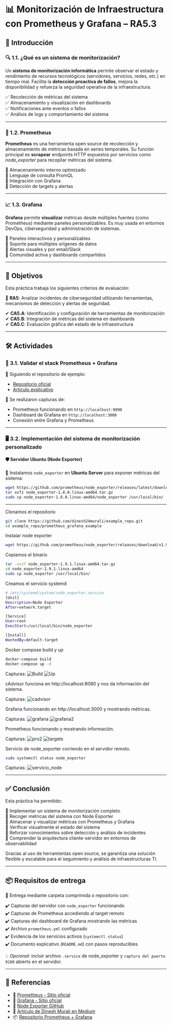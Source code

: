 # 📊 Monitorización de Infraestructura con Prometheus y Grafana – RA5.3

## 📌 Introducción

### 🔍 1.1. ¿Qué es un sistema de monitorización?

Un **sistema de monitorización informática** permite observar el estado y rendimiento de recursos tecnológicos (servidores, servicios, redes, etc.) en tiempo real. Facilita la **detección proactiva de fallos**, mejora la disponibilidad y refuerza la seguridad operativa de la infraestructura.

✅ Recolección de métricas del sistema  
✅ Almacenamiento y visualización en dashboards  
✅ Notificaciones ante eventos o fallos  
✅ Análisis de logs y comportamiento del sistema  

---

### 🧠 1.2. Prometheus

**Prometheus** es una herramienta open source de recolección y almacenamiento de métricas basada en series temporales. Su función principal es **scrapear** endpoints HTTP expuestos por servicios como *node_exporter* para recopilar métricas del sistema.

🔹 Almacenamiento interno optimizado  
🔹 Lenguaje de consulta PromQL  
🔹 Integración con Grafana  
🔹 Detección de targets y alertas  

---

### 📈 1.3. Grafana

**Grafana** permite **visualizar** métricas desde múltiples fuentes (como Prometheus) mediante paneles personalizables. Es muy usada en entornos DevOps, ciberseguridad y administración de sistemas.

🔹 Paneles interactivos y personalizables  
🔹 Soporte para múltiples orígenes de datos  
🔹 Alertas visuales y por email/Slack  
🔹 Comunidad activa y dashboards compartidos  

---

## 🎯 Objetivos

Esta práctica trabaja los siguientes criterios de evaluación:

📌 **RA5**: Analizar incidentes de ciberseguridad utilizando herramientas, mecanismos de detección y alertas de seguridad.

✔ **CA5.A**: Identificación y configuración de herramientas de monitorización  
✔ **CA5.B**: Integración de métricas del sistema en dashboards  
✔ **CA5.C**: Evaluación gráfica del estado de la infraestructura

---

## 🛠️ Actividades

### 🔧 3.1. Validar el stack Prometheus + Grafana

📄 Siguiendo el repositorio de ejemplo:

- [Repositorio oficial](https://github.com/dinesh24murali/example_repo/tree/main/prometheus_grafana_example)
- [Artículo explicativo](https://medium.com/@dineshmurali/introduction-to-monitoring-with-prometheus-grafana-ea338d93b2d9)

📸 Se realizaron capturas de:

- Prometheus funcionando en `http://localhost:9090`
- Dashboard de Grafana en `http://localhost:3000`
- Conexión entre Grafana y Prometheus

---

### 🖥️ 3.2. Implementación del sistema de monitorización personalizado

#### 🛡️ Servidor Ubuntu (Node Exporter)

📄 Instalamos `node_exporter` en **Ubuntu Server** para exponer métricas del sistema:

```bash
wget https://github.com/prometheus/node_exporter/releases/latest/download/node_exporter-1.8.0.linux-amd64.tar.gz
tar xvfz node_exporter-1.8.0.linux-amd64.tar.gz
sudo cp node_exporter-1.8.0.linux-amd64/node_exporter /usr/local/bin/
```

---

Clonamos el repositorio

```bash
git clone https://github.com/dinesh24murali/example_repo.git
cd example_repo/prometheus_grafana_example
```

Instalar node exporter

```bash
wget https://github.com/prometheus/node_exporter/releases/download/v1.9.1/node_exporter-1.9.1.linux-amd64.tar.gz
```

Copiamos el binario

```bash
tar -xvzf node_exporter-1.9.1.linux-amd64.tar.gz
cd node_exporter-1.9.1.linux-amd64
sudo cp node_exporter /usr/local/bin/
```

Creamos el servicio systemd

```bash
# /etc/systemd/system/node_exporter.service
[Unit]
Description=Node Exporter
After=network.target

[Service]
User=root
ExecStart=/usr/local/bin/node_exporter

[Install]
WantedBy=default.target
```

Docker compose build y up

```bash
docker-compose build
docker-compose up -d
```
Capturas:
![Build](https://github.com/PPS10711021/RA5/blob/main/RA5_3/assets/pro1.png)
![Up](https://github.com/PPS10711021/RA5/blob/main/RA5_3/assets/docker-composeup.png)

cAdvisor funciona en http://localhost:8080 y nos da información del sistema.

Capturas:
![cadvisor](https://github.com/PPS10711021/RA5/blob/main/RA5_3/assets/cadvisor.png)

Grafana funcionando en http://localhost:3000 y mostrando métricas.

Capturas:
![grafana](https://github.com/PPS10711021/RA5/blob/main/RA5_3/assets/grafana.png)
![grafana2](https://github.com/PPS10711021/RA5/blob/main/RA5_3/assets/grafana2.png)

Prometheus funcionando y mostrando información.

Capturas:
![pro2](https://github.com/PPS10711021/RA5/blob/main/RA5_3/assets/pro2.png)
![targets](https://github.com/PPS10711021/RA5/blob/main/RA5_3/assets/targets.png)

Servicio de node_exporter corriendo en el servidor remoto.

```bash
sudo systemctl status node_exporter
```
Capturas:
![servicio_node](https://github.com/PPS10711021/RA5/blob/main/RA5_3/assets/servicio_node.png)

---

## ✅ Conclusión

Esta práctica ha permitido:

🔹 Implementar un sistema de monitorización completo  
🔹 Recoger métricas del sistema con Node Exporter  
🔹 Almacenar y visualizar métricas con Prometheus y Grafana  
🔹 Verificar visualmente el estado del sistema  
🔹 Reforzar conocimientos sobre detección y análisis de incidentes  
🔹 Comprender la arquitectura cliente-servidor en entornos de observabilidad

Gracias al uso de herramientas open source, se garantiza una solución flexible y escalable para el seguimiento y análisis de infraestructuras TI.

---

## 📦 Requisitos de entrega

📂 Entrega mediante carpeta comprimida o repositorio con:

✔️ Capturas del servidor con `node_exporter` funcionando  
✔️ Capturas de Prometheus accediendo al target remoto  
✔️ Capturas del dashboard de Grafana mostrando las métricas  
✔️ Archivo `prometheus.yml` configurado  
✔️ Evidencia de los servicios activos (`systemctl status`)  
✔️ Documento explicativo (`README.md`) con pasos reproducibles  

💡 *Opcional:* incluir archivo `.service` de node_exporter y `captura del puerto 9100` abierto en el servidor.

---

## 📖 Referencias

- 📘 [Prometheus - Sitio oficial](https://prometheus.io/)  
- 📘 [Grafana - Sitio oficial](https://grafana.com/)  
- 📘 [Node Exporter GitHub](https://github.com/prometheus/node_exporter)  
- 📰 [Artículo de Dinesh Murali en Medium](https://medium.com/@dineshmurali/introduction-to-monitoring-with-prometheus-grafana-ea338d93b2d9)  
- 📦 [Repositorio Prometheus + Grafana](https://github.com/dinesh24murali/example_repo/tree/main/prometheus_grafana_example)
